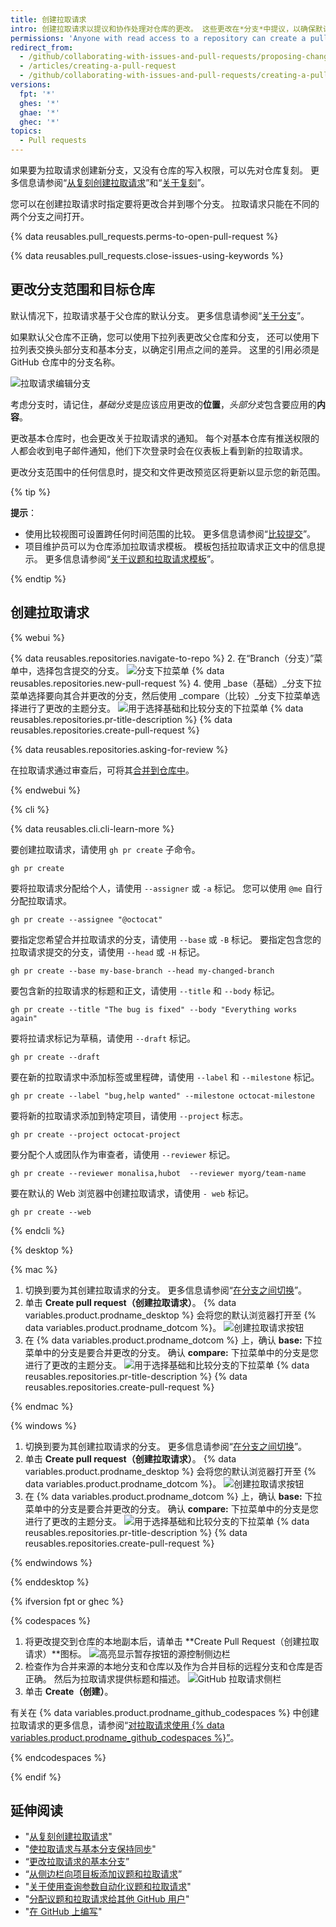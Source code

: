 ```yaml
---
title: 创建拉取请求
intro: 创建拉取请求以提议和协作处理对仓库的更改。 这些更改在*分支*中提议，以确保默认分支只包含已完成和已批准的工作。
permissions: 'Anyone with read access to a repository can create a pull request. {% data reusables.enterprise-accounts.emu-permission-propose %}'
redirect_from:
  - /github/collaborating-with-issues-and-pull-requests/proposing-changes-to-your-work-with-pull-requests/creating-a-pull-request
  - /articles/creating-a-pull-request
  - /github/collaborating-with-issues-and-pull-requests/creating-a-pull-request
versions:
  fpt: '*'
  ghes: '*'
  ghae: '*'
  ghec: '*'
topics:
  - Pull requests
---
```


如果要为拉取请求创建新分支，又没有仓库的写入权限，可以先对仓库复刻。 更多信息请参阅“[从复刻创建拉取请求](/articles/creating-a-pull-request-from-a-fork)”和“[关于复刻](/articles/about-forks)”。

您可以在创建拉取请求时指定要将更改合并到哪个分支。 拉取请求只能在不同的两个分支之间打开。

{% data reusables.pull_requests.perms-to-open-pull-request %}

{% data reusables.pull_requests.close-issues-using-keywords %}

## 更改分支范围和目标仓库

默认情况下，拉取请求基于父仓库的默认分支。 更多信息请参阅“[关于分支](/github/collaborating-with-issues-and-pull-requests/about-branches#about-the-default-branch)”。

如果默认父仓库不正确，您可以使用下拉列表更改父仓库和分支， 还可以使用下拉列表交换头部分支和基本分支，以确定引用点之间的差异。 这里的引用必须是 GitHub 仓库中的分支名称。

![拉取请求编辑分支](/assets/images/help/pull_requests/pull-request-review-edit-branch.png)

考虑分支时，请记住，*基础分支*是应该应用更改的**位置**，*头部分支*包含要应用的**内容**。

更改基本仓库时，也会更改关于拉取请求的通知。 每个对基本仓库有推送权限的人都会收到电子邮件通知，他们下次登录时会在仪表板上看到新的拉取请求。

更改分支范围中的任何信息时，提交和文件更改预览区将更新以显示您的新范围。

{% tip %}

**提示**：
- 使用比较视图可设置跨任何时间范围的比较。 更多信息请参阅“[比较提交](/pull-requests/committing-changes-to-your-project/viewing-and-comparing-commits/comparing-commits)”。
- 项目维护员可以为仓库添加拉取请求模板。 模板包括拉取请求正文中的信息提示。 更多信息请参阅“[关于议题和拉取请求模板](/articles/about-issue-and-pull-request-templates)”。

{% endtip %}

## 创建拉取请求

{% webui %}

{% data reusables.repositories.navigate-to-repo %}
2. 在“Branch（分支）”菜单中，选择包含提交的分支。 ![分支下拉菜单](/assets/images/help/pull_requests/branch-dropdown.png)
{% data reusables.repositories.new-pull-request %}
4. 使用 _base（基础）_分支下拉菜单选择要向其合并更改的分支，然后使用 _compare（比较）_分支下拉菜单选择进行了更改的主题分支。 ![用于选择基础和比较分支的下拉菜单](/assets/images/help/pull_requests/choose-base-and-compare-branches.png)
{% data reusables.repositories.pr-title-description %}
{% data reusables.repositories.create-pull-request %}

{% data reusables.repositories.asking-for-review %}

在拉取请求通过审查后，可将其[合并到仓库中](/pull-requests/collaborating-with-pull-requests/incorporating-changes-from-a-pull-request/merging-a-pull-request)。

{% endwebui %}

{% cli %}

{% data reusables.cli.cli-learn-more %}

要创建拉取请求，请使用 `gh pr create` 子命令。

```shell
gh pr create
```

要将拉取请求分配给个人，请使用 `--assigner` 或 `-a` 标记。 您可以使用 `@me` 自行分配拉取请求。

```shell
gh pr create --assignee "@octocat"
```

要指定您希望合并拉取请求的分支，请使用 `--base` 或 `-B` 标记。 要指定包含您的拉取请求提交的分支，请使用 `--head` 或 `-H` 标记。

```shell
gh pr create --base my-base-branch --head my-changed-branch
```

要包含新的拉取请求的标题和正文，请使用 `--title` 和 `--body` 标记。

```shell
gh pr create --title "The bug is fixed" --body "Everything works again"
```

要将拉请求标记为草稿，请使用 `--draft` 标记。

```shell
gh pr create --draft
```

要在新的拉取请求中添加标签或里程碑，请使用 `--label` 和 `--milestone` 标记。

```shell
gh pr create --label "bug,help wanted" --milestone octocat-milestone
```

要将新的拉取请求添加到特定项目，请使用 `--project` 标志。

```shell
gh pr create --project octocat-project
```

要分配个人或团队作为审查者，请使用 `--reviewer` 标记。

```shell
gh pr create --reviewer monalisa,hubot  --reviewer myorg/team-name
```

要在默认的 Web 浏览器中创建拉取请求，请使用 `- web` 标记。

```shell
gh pr create --web
```

{% endcli %}

{% desktop %}

{% mac %}

1. 切换到要为其创建拉取请求的分支。 更多信息请参阅“[在分支之间切换](/desktop/contributing-and-collaborating-using-github-desktop/managing-branches#switching-between-branches)”。
2. 单击 **Create pull request（创建拉取请求）**。 {% data variables.product.prodname_desktop %} 会将您的默认浏览器打开至 {% data variables.product.prodname_dotcom %}。 ![创建拉取请求按钮](/assets/images/help/desktop/mac-create-pull-request.png)
4. 在 {% data variables.product.prodname_dotcom %} 上，确认 **base:** 下拉菜单中的分支是要合并更改的分支。 确认 **compare:** 下拉菜单中的分支是您进行了更改的主题分支。 ![用于选择基础和比较分支的下拉菜单](/assets/images/help/desktop/base-and-compare-branches.png)
{% data reusables.repositories.pr-title-description %}
{% data reusables.repositories.create-pull-request %}

{% endmac %}

{% windows %}

1. 切换到要为其创建拉取请求的分支。 更多信息请参阅“[在分支之间切换](/desktop/contributing-and-collaborating-using-github-desktop/managing-branches#switching-between-branches)”。
2. 单击 **Create pull request（创建拉取请求）**。 {% data variables.product.prodname_desktop %} 会将您的默认浏览器打开至 {% data variables.product.prodname_dotcom %}。 ![创建拉取请求按钮](/assets/images/help/desktop/windows-create-pull-request.png)
3. 在 {% data variables.product.prodname_dotcom %} 上，确认 **base:** 下拉菜单中的分支是要合并更改的分支。 确认 **compare:** 下拉菜单中的分支是您进行了更改的主题分支。 ![用于选择基础和比较分支的下拉菜单](/assets/images/help/desktop/base-and-compare-branches.png)
{% data reusables.repositories.pr-title-description %}
{% data reusables.repositories.create-pull-request %}

{% endwindows %}

{% enddesktop %}

{% ifversion fpt or ghec %}

{% codespaces %}

1. 将更改提交到仓库的本地副本后，请单击 **Create Pull Request（创建拉取请求）**图标。 ![高亮显示暂存按钮的源控制侧边栏](/assets/images/help/codespaces/codespaces-commit-pr-button.png)
1. 检查作为合并来源的本地分支和仓库以及作为合并目标的远程分支和仓库是否正确。 然后为拉取请求提供标题和描述。 ![GitHub 拉取请求侧栏](/assets/images/help/codespaces/codespaces-commit-pr.png)
1. 单击 **Create（创建）**。

有关在 {% data variables.product.prodname_github_codespaces %} 中创建拉取请求的更多信息，请参阅“[对拉取请求使用 {% data variables.product.prodname_github_codespaces %}”](/codespaces/developing-in-codespaces/using-github-codespaces-for-pull-requests)。

{% endcodespaces %}

{% endif %}
## 延伸阅读

- "[从复刻创建拉取请求](/pull-requests/collaborating-with-pull-requests/proposing-changes-to-your-work-with-pull-requests/creating-a-pull-request-from-a-fork)"
- "[使拉取请求与基本分支保持同步](/pull-requests/collaborating-with-pull-requests/proposing-changes-to-your-work-with-pull-requests/keeping-your-pull-request-in-sync-with-the-base-branch)"
- “[更改拉取请求的基本分支](/pull-requests/collaborating-with-pull-requests/proposing-changes-to-your-work-with-pull-requests/changing-the-base-branch-of-a-pull-request)”
- “[从侧边栏向项目板添加议题和拉取请求](/articles/adding-issues-and-pull-requests-to-a-project-board/#adding-issues-and-pull-requests-to-a-project-board-from-the-sidebar)”
- "[关于使用查询参数自动化议题和拉取请求](/issues/tracking-your-work-with-issues/creating-issues/about-automation-for-issues-and-pull-requests-with-query-parameters)"
- "[分配议题和拉取请求给其他 GitHub 用户](/issues/tracking-your-work-with-issues/managing-issues/assigning-issues-and-pull-requests-to-other-github-users)"
- "[在 GitHub 上编写](/github/writing-on-github)"
